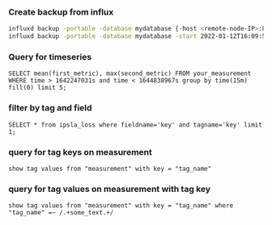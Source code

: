 ### Create backup from influx
```bash
influxd backup -portable -database mydatabase {-host <remote-node-IP>:8088} {-start 2022-01-12T16:09:52.563635Z} /tmp/mysnapshot
influxd backup -portable -database mydatabase -start 2022-01-12T16:09:52.563635Z .
```

### Query for timeseries
```
SELECT mean(first_metric), max(second_metric) FROM your_measurement WHERE time > 1642247031s and time < 1644838967s group by time(15m) fill(0) limit 5;
```

### filter by tag and field
```
SELECT * from ipsla_loss where fieldname='key' and tagname='key' limit 1;
```

### query for tag keys on measurement
```
show tag values from "measurement" with key = "tag_name"
```

### query for tag values on measurement with tag key
```
show tag values from "measurement" with key = "tag_name" where "tag_name" =~ /.+some_text.+/
```

